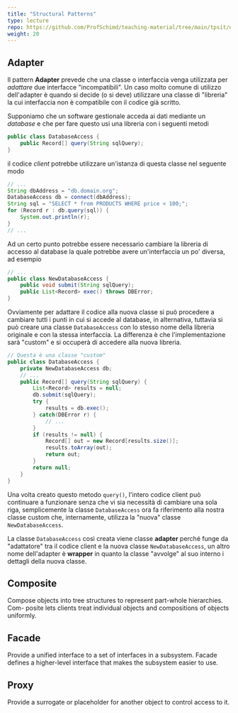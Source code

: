 ```yaml
---
title: "Structural Patterns"
type: lecture
repo: https://github.com/ProfSchimd/teaching-material/tree/main/tpsit/design-patterns
weight: 20
---
```


## Adapter
Il pattern **Adapter** prevede che una classe o interfaccia venga utilizzata per
*adattare* due interfacce "incompatibili". Un caso molto comune di utilizzo
dell'adapter è quando si decide (o si deve) utilizzare una classe di "libreria"
la cui interfaccia non è compatibile con il codice già scritto.

Supponiamo che un software gestionale acceda ai dati mediante un *database* e che
per fare questo usi una libreria con i seguenti metodi

```java
public class DatabaseAccess {
    public Record[] query(String sqlQuery);
}
```

il codice *client* potrebbe utilizzare un'istanza di questa classe nel
seguente modo

```java
// ...
String dbAddress = "db.domain.org";
DatabaseAccess db = connect(dbAddress);
String sql = "SELECT * from PRODUCTS WHERE price < 100;";
for (Record r : db.query(sql)) {
    System.out.println(r);
}
// ...
```

Ad un certo punto potrebbe essere necessario cambiare la libreria di accesso al
database la quale potrebbe avere un'interfaccia un po' diversa, ad esempio

```java
// ...
public class NewDatabaseAccess {
    public void submit(String sqlQuery);
    public List<Record> exec() throws DBError;
}
```

Ovviamente per adattare il codice alla nuova classe si può procedere a cambiare
tutti i punti in cui si accede al database, in alternativa, tuttavia si può
creare una classe `DatabaseAccess` con lo stesso nome della libreria originale e
con la stessa interfaccia. La differenza è che l'implementazione sarà "custom"
e si occuperà di accedere alla nuova libreria.

```java
// Questa è una classe "custom"
public class DatabaseAccess {
    private NewDatabaseAccess db;
    // ...
    public Record[] query(String sqlQuery) {
        List<Record> results = null;
        db.submit(sqlQuery);
        try {
            results = db.exec();
        } catch(DBError r) {
            // ...
        }
        if (results != null) {
            Record[] out = new Record[results.size()];
            results.toArray(out);
            return out;
        }
        return null;
    }
}
```

Una volta creato questo metodo `query()`, l'intero codice client può continuare
a funzionare senza che vi sia necessità di cambiare una sola riga, semplicemente
la classe `DatabaseAccess` ora fa riferimento alla nostra classe custom che,
internamente, utilizza la "nuova" classe `NewDatabaseAccess`.

La classe `DatabaseAccess` così creata viene classe **adapter** perché funge da
"adattatore" tra il codice client e la nuova classe `NewDatabaseAccess`, un altro
nome dell'adapter è **wrapper** in quanto la classe "avvolge" al suo interno i
dettagli della nuova classe.

## Composite
Compose objects into tree structures to represent part-whole hierarchies. Com- posite lets clients treat individual objects and compositions of objects uniformly.

## Facade
Provide a unified interface to a set of interfaces in a subsystem. Facade defines a higher-level interface that makes the subsystem easier to use.

## Proxy
Provide a surrogate or placeholder for another object to control access to it.


